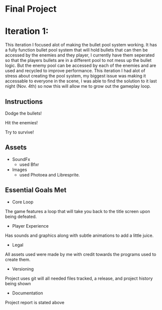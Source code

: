 # Final Project

# Iteration 1:

This iteration I focused alot of making the bullet pool system working. It has a fully function bullet pool system that will hold bullets that can then be accessed by the enemies and they player, I currently have them seperated so that the players bullets are in a different pool to not mess up the bullet logic. But the enemy pool can be accessed by each of the enemies and are used and recycled to improve performance. This iteration I had alot of stress about creating the pool system, my biggest issue was making it accessable to everyone in the scene, I was able to find the solution to it last night (Nov. 4th) so now this will allow me to grow out the gameplay loop.

## Instructions

Dodge the bullets! 

Hit the enemies!

Try to survive!



## Assets

- SoundFx
  - used Bfxr
- Images
  - used Photoea and Libresprite.

## Essential Goals Met
- Core Loop

The game features a loop that will take you back to the title screen upon being defeated.

- Player Experience

Has sounds and graphics along with subtle animations to add a little juice.

- Legal

All assets used were made by me with credit towards the programs used to create them.

- Versioning

Project uses git will all needed files tracked, a release, and project history being shown

- Documentation

Project report is stated above 

